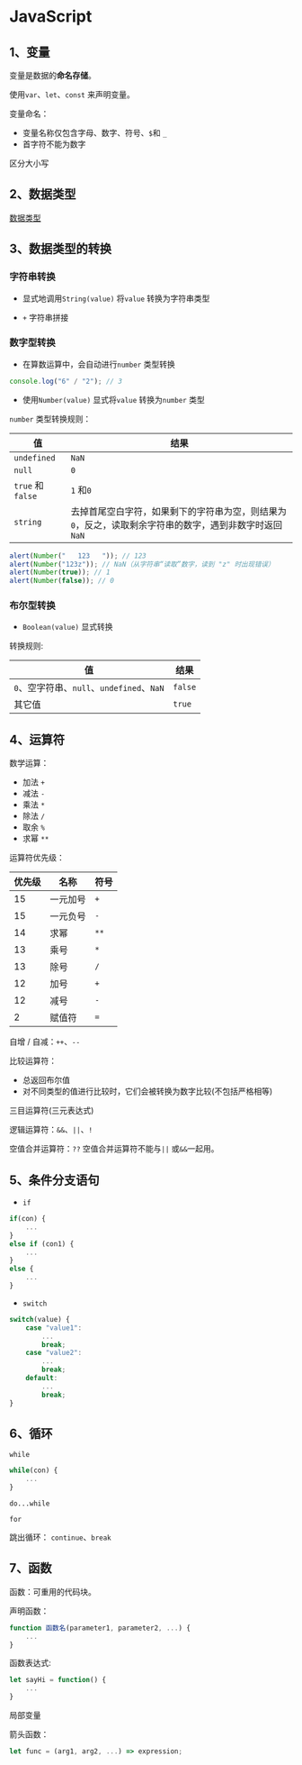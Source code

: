 # JavaScript

## 1、变量

变量是数据的**命名存储**。

使用`var`、`let`、`const` 来声明变量。

变量命名：

- 变量名称仅包含字母、数字、符号、`$`和 `_`
- 首字符不能为数字

区分大小写

## 2、数据类型

[数据类型](./b-js_dataType.md)

## 3、数据类型的转换

### 字符串转换

- 显式地调用`String(value)` 将`value` 转换为字符串类型

- `+` 字符串拼接

### 数字型转换

- 在算数运算中，会自动进行`number` 类型转换

```javascript
console.log("6" / "2"); // 3
```

- 使用`Number(value)` 显式将`value` 转换为`number` 类型

`number` 类型转换规则：

| 值                | 结果                                                                                                    |
| ----------------- | ------------------------------------------------------------------------------------------------------- |
| `undefined`       | `NaN`                                                                                                   |
| `null`            | `0`                                                                                                     |
| `true` 和 `false` | `1` 和`0`                                                                                               |
| `string`          | 去掉首尾空白字符，如果剩下的字符串为空，则结果为 `0`，反之，读取剩余字符串的数字，遇到非数字时返回`NaN` |

```javascript
alert(Number("   123   ")); // 123
alert(Number("123z")); // NaN（从字符串“读取”数字，读到 "z" 时出现错误）
alert(Number(true)); // 1
alert(Number(false)); // 0
```

### 布尔型转换

- `Boolean(value)` 显式转换

转换规则:

| 值                                        | 结果    |
| ----------------------------------------- | ------- |
| `0`、空字符串、`null`、`undefined`、`NaN` | `false` |
| 其它值                                    | `true`  |

## 4、运算符

数学运算：

- 加法 `+`
- 减法 `-`
- 乘法 `*`
- 除法 `/`
- 取余 `%`
- 求幂 `**`

运算符优先级：

| 优先级 | 名称     | 符号 |
| ------ | -------- | ---- |
| 15     | 一元加号 | `+`  |
| 15     | 一元负号 | `-`  |
| 14     | 求幂     | `**` |
| 13     | 乘号     | `*`  |
| 13     | 除号     | `/`  |
| 12     | 加号     | `+`  |
| 12     | 减号     | `-`  |
| 2      | 赋值符   | `=`  |

自增 / 自减：`++`、`--`

比较运算符：

- 总返回布尔值
- 对不同类型的值进行比较时，它们会被转换为数字比较(不包括严格相等)

三目运算符(三元表达式)

逻辑运算符：`&&`、`||`、`!`

空值合并运算符：`??`
空值合并运算符不能与`||` 或`&&`一起用。

## 5、条件分支语句

- `if`

```javascript
if(con) {
    ...
}
else if (con1) {
    ...
}
else {
    ...
}
```

- `switch`

```javascript
switch(value) {
    case "value1":
        ...
        break;
    case "value2":
        ...
        break;
    default:
        ...
        break;
}
```

## 6、循环

`while`

```javascript
while(con) {
    ...
}
```

`do...while`

`for`

跳出循环：
`continue`、`break`

## 7、函数

函数：可重用的代码块。

声明函数：

```javascript
function 函数名(parameter1, parameter2, ...) {
    ...
}
```

函数表达式:

```javascript
let sayHi = function() {
    ...
}
```

局部变量

箭头函数：

```javascript
let func = (arg1, arg2, ...) => expression;
```
